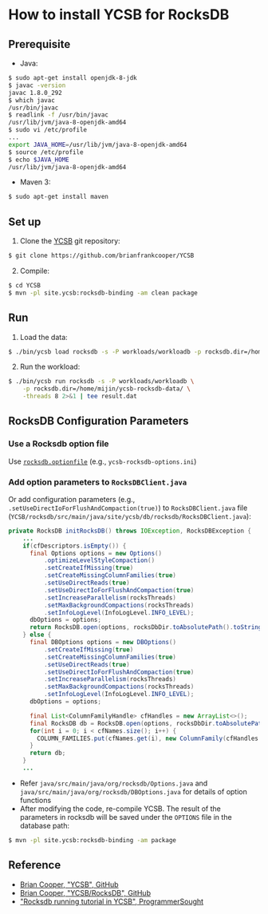 # How to install YCSB for RocksDB

## Prerequisite

- Java:

```bash
$ sudo apt-get install openjdk-8-jdk
$ javac -version
javac 1.8.0_292
$ which javac
/usr/bin/javac
$ readlink -f /usr/bin/javac
/usr/lib/jvm/java-8-openjdk-amd64
$ sudo vi /etc/profile
...
export JAVA_HOME=/usr/lib/jvm/java-8-openjdk-amd64
$ source /etc/profile
$ echo $JAVA_HOME
/usr/lib/jvm/java-8-openjdk-amd64 
```

- Maven 3:

```bash
$ sudo apt-get install maven
```

## Set up

1. Clone the [YCSB](https://github.com/brianfrankcooper/YCSB) git repository:

```bash
$ git clone https://github.com/brianfrankcooper/YCSB
```

2. Compile:

```bash
$ cd YCSB
$ mvn -pl site.ycsb:rocksdb-binding -am clean package
```

## Run

1. Load the data:

```bash
$ ./bin/ycsb load rocksdb -s -P workloads/workloadb -p rocksdb.dir=/home/mijin/ycsb-rocksdb-data
```

2. Run the workload:

```bash
$ ./bin/ycsb run rocksdb -s -P workloads/workloadb \
    -p rocksdb.dir=/home/mijin/ycsb-rocksdb-data/ \
    -threads 8 2>&1 | tee result.dat
```

## RocksDB Configuration Parameters

### Use a Rocksdb option file

Use [`rocksdb.optionfile`](https://github.com/facebook/rocksdb/wiki/RocksDB-Options-File) (e.g., `ycsb-rocksdb-options.ini`)

### Add option parameters to `RocksDBClient.java`

Or add configuration parameters (e.g., `.setUseDirectIoForFlushAndCompaction(true)`) to `RocksDBClient.java` file (`YCSB/rocksdb/src/main/java/site/ycsb/db/rocksdb/RocksDBClient.java`):

```java
private RocksDB initRocksDB() throws IOException, RocksDBException {
    ...
    if(cfDescriptors.isEmpty()) {
      final Options options = new Options()
          .optimizeLevelStyleCompaction()
          .setCreateIfMissing(true)
          .setCreateMissingColumnFamilies(true)
          .setUseDirectReads(true)
          .setUseDirectIoForFlushAndCompaction(true)
          .setIncreaseParallelism(rocksThreads)
          .setMaxBackgroundCompactions(rocksThreads)
          .setInfoLogLevel(InfoLogLevel.INFO_LEVEL);
      dbOptions = options;
      return RocksDB.open(options, rocksDbDir.toAbsolutePath().toString());
    } else {
      final DBOptions options = new DBOptions()
          .setCreateIfMissing(true)
          .setCreateMissingColumnFamilies(true)
          .setUseDirectReads(true)
          .setUseDirectIoForFlushAndCompaction(true)
          .setIncreaseParallelism(rocksThreads)
          .setMaxBackgroundCompactions(rocksThreads)
          .setInfoLogLevel(InfoLogLevel.INFO_LEVEL);
      dbOptions = options;

      final List<ColumnFamilyHandle> cfHandles = new ArrayList<>();
      final RocksDB db = RocksDB.open(options, rocksDbDir.toAbsolutePath().toString(), cfDescriptors, cfHandles);
      for(int i = 0; i < cfNames.size(); i++) {
        COLUMN_FAMILIES.put(cfNames.get(i), new ColumnFamily(cfHandles.get(i), cfOptionss.get(i)));
      }
      return db;
    }
    ...
```

- Refer `java/src/main/java/org/rocksdb/Options.java` and `java/src/main/java/org/rocksdb/DBOptions.java` for details of option functions
- After modifying the code, re-compile YCSB. The result of the parameters in rocksdb will be saved under the `OPTIONS` file in the database path:

```bash
$ mvn -pl site.ycsb:rocksdb-binding -am package
```

## Reference

- [Brian Cooper, "YCSB", GitHub](https://github.com/brianfrankcooper/YCSB)
- [Brian Cooper, "YCSB/RocksDB", GitHub](https://github.com/brianfrankcooper/YCSB/tree/master/rocksdb)
- ["Rocksdb running tutorial in YCSB", ProgrammerSought](https://www.programmersought.com/article/2061668498/)